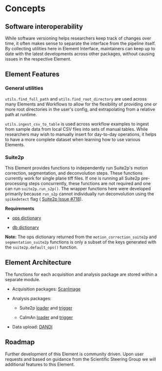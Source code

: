 # Concepts

## Software interoperability

While software versioning helps researchers keep track of changes over time, it often
makes sense to separate the interface from the pipeline itself. By collecting utilities
here in Element Interface, maintainers can keep up to date with the latest developments
across other packages, without causing issues in the respective Element.

## Element Features

### General utilities

`utils.find_full_path` and `utils.find_root_directory` are used 
across many Elements and Workflows to allow for the flexibility of providing 
one or more root directories in the user's config, and extrapolating from a relative
path at runtime.

`utils.ingest_csv_to_table` is used across workflow examples to ingest from sample data from 
local CSV files into sets of manual tables. While researchers may wish to manually 
insert for day-to-day operations, it helps to have a more complete dataset when learning
how to use various Elements.

### Suite2p

This Element provides functions to independently run Suite2p's motion correction,
segmentation, and deconvolution steps. These functions currently work for single plane
tiff files. If one is running all Suite2p pre-processing steps concurrently, these functions
are not required and one can run `suite2p.run_s2p()`. The wrapper functions here were developed primarily because `run_s2p` cannot individually
run deconvolution using the `spikedetect` flag (
[Suite2p Issue #718](https://github.com/MouseLand/suite2p/issues/718)).

**Requirements**

- [ops dictionary](https://suite2p.readthedocs.io/en/latest/settings.html)
  
- [db dictionary](https://github.com/MouseLand/suite2p/blob/4b6c3a95b53e5581dbab1feb26d67878db866068/jupyter/run_pipeline_tiffs_or_batch.ipynb)

**Note:** The ops dictionary returned from the `motion_correction_suite2p` and
`segmentation_suite2p` functions is only a subset of the keys generated with the
`suite2p.default_ops()` function.

## Element Architecture

The functions for each acquisition and analysis package are stored within a separate
module.

- Acquisition packages: [ScanImage](../api/element_interface/scanimage_utils)
- Analysis packages:
  
    - Suite2p [loader](../api/element_interface/suite2p_loader) and [trigger](../api/element_interface/suite2p_trigger)
    
    - CaImAn [loader](../api/element_interface/caiman_loader) and [trigger](../api/element_interface/run_caiman)

- Data upload: [DANDI](../api/element_interface/dandi/)

## Roadmap

Further development of this Element is community driven.  Upon user requests and based
on guidance from the Scientific Steering Group we will additional features to
this Element.